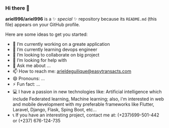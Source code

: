 ### Hi there 👋


**ariel996/ariel996** is a ✨ _special_ ✨ repository because its `README.md` (this file) appears on your GitHub profile.

Here are some ideas to get you started:

- 🔭 I’m currently working on a greate application
- 🌱 I’m currently learning devops engineer
- 👯 I’m looking to collaborate on big project
- 🤔 I’m looking for help with 
- 💬 Ask me about ...
- 📫 How to reach me: arieldeguilique@easytransacts.com
- 😄 Pronouns: ...
- ⚡ Fun fact: ...
- :computer: I have a passion in new technologies like: Artificial intelligence which include Federated learning, Machine learning; also, i'm interested in web and mobile development with my preferable frameworks like Flutter, Laravel, Django, Flask, Sping Boot, etc...
- :telephone_receiver: If you have an interesting project, contact me at: (+237)699-501-442 or (+237) 676-124-735

